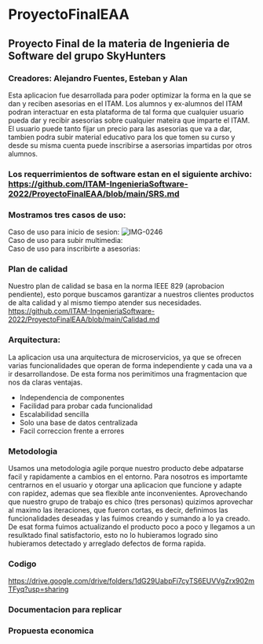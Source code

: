 # ProyectoFinalEAA
## Proyecto Final de la materia de Ingenieria de Software del grupo SkyHunters <br /> 
### Creadores: Alejandro Fuentes, Esteban y Alan
Esta aplicacion fue desarrollada para poder optimizar la forma en la que se dan y reciben asesorias en el ITAM. Los alumnos y ex-alumnos del ITAM podran interactuar en esta plataforma de tal forma que cualquier usuario pueda dar y recibir asesorias sobre cualquier mateira que imparte el ITAM. El usuario puede tanto fijar un precio para las asesorias que va a dar, tambien podra subir material educativo para los que tomen su curso y desde su misma cuenta puede inscribirse a asersorias impartidas por otros alumnos. <br />
### Los requerrimientos de software estan en el siguiente archivo: <br /> https://github.com/ITAM-IngenieriaSoftware-2022/ProyectoFinalEAA/blob/main/SRS.md

### Mostramos tres casos de uso: <br />
Caso de uso para inicio de sesion:
![IMG-0246](https://user-images.githubusercontent.com/116897605/203902085-fad0031e-f9a2-4a26-a759-155332abfe08.jpg)
<br /> Caso de uso para subir multimedia: <br /> Caso de uso para inscribirte a asesorias: <br />

### Plan de calidad
Nuestro plan de calidad se basa en la norma IEEE 829 (aprobacion pendiente), esto porque buscamos garantizar a nuestros clientes productos de alta calidad y al mismo tiempo atender sus necesidades.
https://github.com/ITAM-IngenieriaSoftware-2022/ProyectoFinalEAA/blob/main/Calidad.md

### Arquitectura:
La aplicacion usa una arquitectura de microservicios, ya que se ofrecen varias funcionalidades que operan de forma independiente y cada una va a ir desarrollandose. De esta forma nos perimitimos una fragmentacion que nos da claras ventajas.
<ul>
  <li> Independencia de componentes</li>
  <li> Facilidad para probar cada funcionalidad </li>
  <li> Escalabilidad sencilla </li>
  <li> Solo una base de datos centralizada </li>
  <li> Facil correccion frente a errores </li>
 </ul>
 
 ### Metodologia
 Usamos una metodologia agile porque nuestro producto debe adpatarse facil y rapidamente a cambios en el entorno. Para nosotros es importamte centrarnos en el usuario y otorgar una aplicacion que funcione y adapte con rapidez, ademas que sea flexible ante inconvenientes. Aprovechando que nuestro grupo de trabajo es chico (tres personas) quizimos aprovechar al maximo las iteraciones, que fueron cortas, es decir, definimos las funcionalidades deseadas y las fuimos creando y sumando a lo ya creado. De esat forma fuimos actualizando el producto poco a poco y llegamos a un resulktado final satisfactorio, esto no lo hubieramos logrado sino hubieramos detectado y arreglado defectos de forma rapida.
### Codigo <br />
https://drive.google.com/drive/folders/1dG29UabpFi7cyTS6EUVVgZrx902mTFyq?usp=sharing
### Documentacion para replicar

### Propuesta economica
